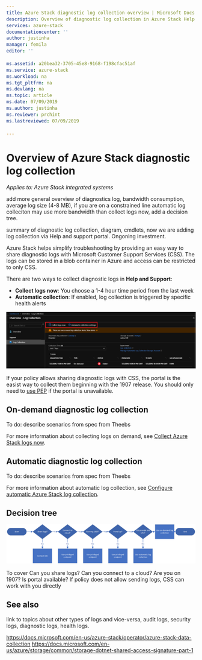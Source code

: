 ```yaml
---
title: Azure Stack diagnostic log collection overview | Microsoft Docs
description: Overview of diagnostic log collection in Azure Stack Help + Support.
services: azure-stack
documentationcenter: ''
author: justinha
manager: femila
editor: ''

ms.assetid: a20bea32-3705-45e8-9168-f198cfac51af
ms.service: azure-stack
ms.workload: na
ms.tgt_pltfrm: na
ms.devlang: na
ms.topic: article
ms.date: 07/09/2019
ms.author: justinha
ms.reviewer: prchint
ms.lastreviewed: 07/09/2019

---
```

# Overview of Azure Stack diagnostic log collection 

*Applies to: Azure Stack integrated systems*

add more general overview of diagnostics log, bandwidth consumption, average log size (4-8 MB), if you are on a constrained line automatic log colleciton may use more bandwidth than collect logs now, add a decision tree.

summary of diagnostic log collection, diagram, cmdlets, now we are adding log collection via Help and support portal. Ongoning investment. 

Azure Stack helps simplify troubleshooting by providing an easy way to share diagnostic logs with Microsoft Customer Support Services (CSS). The logs can be stored in a blob container in Azure and access can be restricted to only CSS. 
   
There are two ways to collect diagnostic logs in **Help and Support**:

- **Collect logs now**: You choose a 1-4 hour time period from the last week
- **Automatic collection**: If enabled, log collection is triggered by specific health alerts 

![Screenshot of diagnostic log collection options](media/azure-stack-automatic-log-collection/azure-stack-log-collection-overview.png)

If your policy allows sharing diagnostic logs with CSS, the portal is the easist way to collect them beginning with the 1907 release. You should only need to [use PEP](azure-stack-diagnostics.md) if the portal is unavailable.

## On-demand diagnostic log collection

To do: describe scenarios from spec from Theebs

For more information about collecting logs on demand, see [Collect Azure Stack logs now](azure-stack-configure-on-demand-log-collection.md).



## Automatic diagnostic log collection 

To do: describe scenarios from spec from Theebs

For more information about automatic log collection, see [Configure automatic Azure Stack log collection](azure-stack-configure-automatic-log-collection.md).



## Decision tree

![Screenshot of diagnostic log collection options](media/azure-stack-automatic-log-collection/azure-stack-diagnostic-log-decision-tree.png)

To cover Can you share logs? Can you connect to a cloud? Are you on 1907? Is portal available? If policy does not allow sending logs, CSS can work with you directly

## See also

link to topics about other types of logs and vice-versa, audit logs, security logs, diagnostic logs, health logs.

https://docs.microsoft.com/en-us/azure-stack/operator/azure-stack-data-collection 
https://docs.microsoft.com/en-us/azure/storage/common/storage-dotnet-shared-access-signature-part-1 